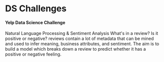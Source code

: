# DS Challenges

#### Yelp Data Science Challenge 
Natural Language Processing & Sentiment Analysis
What's in a review? Is it positive or negative? reviews contain a lot of metadata that can be mined and used to infer meaning, business attributes, and sentiment. The aim is to build a model which breaks down a review to predict whether it has a positive or negative feeling.
